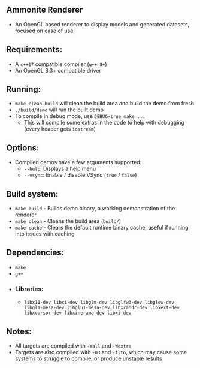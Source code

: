 ## Ammonite Renderer
  - An OpenGL based renderer to display models and generated datasets, focused on ease of use

## Requirements:
  - A `c++17` compatible compiler (`g++ 8+`)
  - An OpenGL 3.3+ compatible driver

## Running:
  - `make clean build` will clean the build area and build the demo from fresh
  - `./build/demo` will run the built demo
  - To compile in debug mode, use `DEBUG=true make ...`
    - This will compile some extras in the code to help with debugging (every header gets `iostream`)

## Options:
  - Compiled demos have a few arguments supported:
    - `--help`: Displays a help menu
    - `--vsync`: Enable / disable VSync (`true` / `false`)

## Build system:
  - `make build` - Builds demo binary, a working demonstration of the renderer
  - `make clean` - Cleans the build area (`build/`)
  - `make cache` - Clears the default runtime binary cache, useful if running into issues with caching

## Dependencies:
  - `make`
  - `g++`
  - ### Libraries:
    - `libx11-dev libxi-dev libglm-dev libglfw3-dev libglew-dev libgl1-mesa-dev libglu1-mesa-dev libxrandr-dev libxext-dev libxcursor-dev libxinerama-dev libxi-dev`

## Notes:
  - All targets are compiled with `-Wall` and `-Wextra`
  - Targets are also compiled with `-O3` and `-flto`, which may cause some systems to struggle to compile, or produce unstable results
